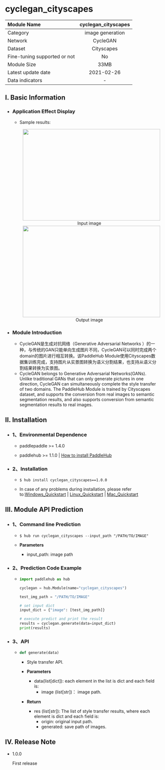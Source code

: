 # cyclegan_cityscapes

|Module Name|cyclegan_cityscapes|
| :--- | :---: |
|Category |image generation|
|Network |CycleGAN|
|Dataset|Cityscapes|
|Fine-tuning supported or not |No|
|Module Size |33MB|
|Latest update date |2021-02-26|
|Data indicators|-|


## I. Basic Information 


- ### Application Effect Display

  - Sample results:

    <p align="center">
    <img src="https://user-images.githubusercontent.com/35907364/137839740-4be4cf40-816f-401e-a73f-6cda037041dd.png"  width = "450" height = "300" hspace='10'/>
     <br />
    Input image
     <br />
    <img src="https://user-images.githubusercontent.com/35907364/137839777-89fc705b-f0d7-4a93-94e2-76c0d3c5a0b0.png"  width = "450" height = "300" hspace='10'/>
     <br />
    Output image
     <br />
    </p>


- ### Module Introduction

  - CycleGAN是生成对抗网络（Generative Adversarial Networks ）的一种，与传统的GAN只能单向生成图片不同，CycleGAN可以同时完成两个domain的图片进行相互转换。该PaddleHub Module使用Cityscapes数据集训练完成，支持图片从实景图转换为语义分割结果，也支持从语义分割结果转换为实景图。
  - CycleGAN belongs to Generative Adversarial Networks(GANs). Unlike traditional GANs that can only generate pictures in one direction, CycleGAN can simultaneously complete the style transfer of two domains. The PaddleHub Module is trained by Cityscapes dataset, and supports the conversion from real images to semantic segmentation results, and also supports conversion from semantic segmentation results to real images.


## II. Installation

- ### 1、Environmental Dependence  

  - paddlepaddle >= 1.4.0

  - paddlehub >= 1.1.0  | [How to install PaddleHub](../../../../docs/docs_ch/get_start/installation.rst)

- ### 2、Installation

  - ```shell
    $ hub install cyclegan_cityscapes==1.0.0
    ```
  - In case of any problems during installation, please refer to:[Windows_Quickstart](../../../../docs/docs_ch/get_start/windows_quickstart.md)
    | [Linux_Quickstart](../../../../docs/docs_ch/get_start/linux_quickstart.md) | [Mac_Quickstart](../../../../docs/docs_ch/get_start/mac_quickstart.md)  

 
## III. Module API Prediction

- ### 1、Command line Prediction
  - ```shell
    $ hub run cyclegan_cityscapes --input_path "/PATH/TO/IMAGE"
    ```
  - **Parameters**

    - input_path: image path

- ### 2、Prediction Code Example

  - ```python
    import paddlehub as hub

    cyclegan = hub.Module(name="cyclegan_cityscapes")

    test_img_path = "/PATH/TO/IMAGE"

    # set input dict
    input_dict = {"image": [test_img_path]}

    # execute predict and print the result
    results = cyclegan.generate(data=input_dict)
    print(results)
    ```

- ### 3、API

  - ```python
    def generate(data)
    ```

    - Style transfer API.

    - **Parameters**

      - data(list[dict]): each element in the list is dict and each field is:
          - image (list\[str\])： image path.

    - **Return**
      - res (list\[str\]): The list of style transfer results, where each element is dict and each field is: 
          - origin: original input path.
          - generated: save path of images.



## IV. Release Note

* 1.0.0

  First release

